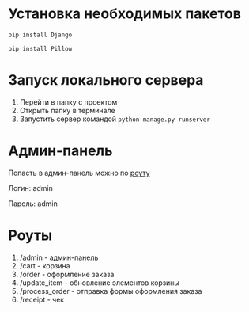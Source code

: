 # Установка необходимых пакетов

`pip install Django`

`pip install Pillow`

# Запуск локального сервера
1. Перейти в папку с проектом
2. Открыть папку в терминале
3. Запустить сервер командой `python manage.py runserver`

# Админ-панель
Попасть в админ-панель можно по [роуту][http://127.0.0.1:8000/admin]

Логин: admin

Пароль: admin

[http://127.0.0.1:8000/admin]: http://127.0.0.1:8000/admin

# Роуты

1. /admin - админ-панель
2. /cart - корзина
3. /order - оформление заказа
4. /update_item - обновление элементов корзины
5. /process_order - отправка формы оформления заказа
6. /receipt - чек
